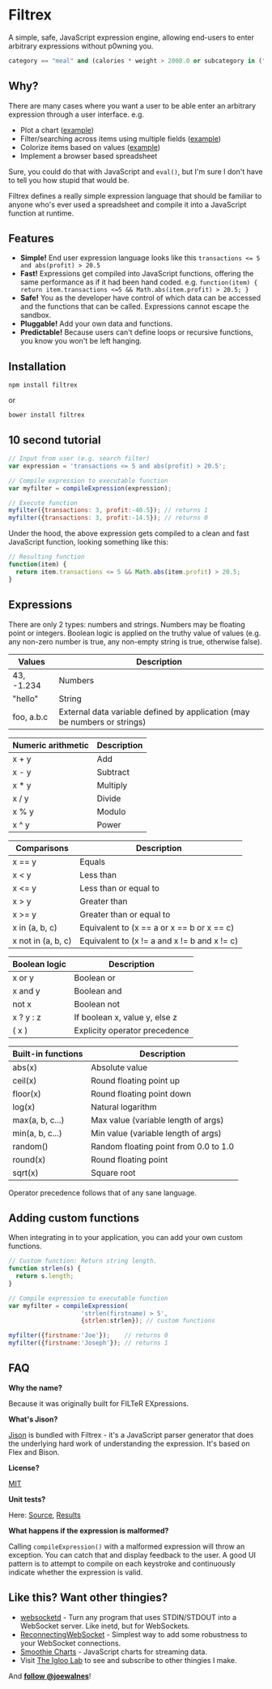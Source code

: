 Filtrex
=======

A simple, safe, JavaScript expression engine, allowing end-users to enter arbitrary expressions without p0wning you.

````python
category == "meal" and (calories * weight > 2000.0 or subcategory in ("cake", "pie"))
````

Why?
----

There are many cases where you want a user to be able enter an arbitrary expression through a user interface. e.g.

*   Plot a chart ([example](http://rawgit.com/joewalnes/filtrex/master/example/plot.html))
*   Filter/searching across items using multiple fields ([example](http://rawgit.com/joewalnes/filtrex/master/example/highlight.html))
*   Colorize items based on values ([example](http://rawgit.com/joewalnes/filtrex/master/example/colorize.html))
*   Implement a browser based spreadsheet

Sure, you could do that with JavaScript and `eval()`, but I'm sure I don't have to tell you how stupid that would be.

Filtrex defines a really simple expression language that should be familiar to anyone who's ever used a spreadsheet and compile it into a JavaScript function at runtime.

Features
--------

*   **Simple!** End user expression language looks like this `transactions <= 5 and abs(profit) > 20.5`
*   **Fast!** Expressions get compiled into JavaScript functions, offering the same performance as if it had been hand coded. e.g. `function(item) { return item.transactions <=5 && Math.abs(item.profit) > 20.5; }`
*   **Safe!** You as the developer have control of which data can be accessed and the functions that can be called. Expressions cannot escape the sandbox.
*   **Pluggable!** Add your own data and functions.
*   **Predictable!** Because users can't define loops or recursive functions, you know you won't be left hanging.

Installation
------------

    npm install filtrex

or

    bower install filtrex

10 second tutorial
------------------

````javascript
// Input from user (e.g. search filter)
var expression = 'transactions <= 5 and abs(profit) > 20.5';

// Compile expression to executable function
var myfilter = compileExpression(expression);

// Execute function
myfilter({transactions: 3, profit:-40.5}); // returns 1
myfilter({transactions: 3, profit:-14.5}); // returns 0
````

Under the hood, the above expression gets compiled to a clean and fast JavaScript function, looking something like this:

```javascript
// Resulting function
function(item) {
  return item.transactions <= 5 && Math.abs(item.profit) > 20.5;
}
````

Expressions
-----------

There are only 2 types: numbers and strings. Numbers may be floating point or integers. Boolean logic is applied on the truthy value of values (e.g. any non-zero number is true, any non-empty string is true, otherwise false).

Values | Description
--- | ---
43, -1.234 | Numbers
"hello" | String
foo, a.b.c | External data variable defined by application (may be numbers or strings)

Numeric arithmetic | Description
--- | ---
x + y | Add
x - y | Subtract
x * y | Multiply
x / y | Divide
x % y | Modulo
x ^ y | Power

Comparisons | Description
--- | ---
x == y | Equals
x < y | Less than
x <= y | Less than or equal to
x > y | Greater than
x >= y | Greater than or equal to
x in (a, b, c) | Equivalent to (x == a or x == b or x == c)
x not in (a, b, c) | Equivalent to (x != a and x != b and x != c)

Boolean logic | Description
--- | ---
x or y | Boolean or
x and y | Boolean and
not x | Boolean not
x ? y : z | If boolean x, value y, else z
( x ) | Explicity operator precedence

Built-in functions | Description
--- | ---
abs(x) | Absolute value
ceil(x) | Round floating point up
floor(x) | Round floating point down
log(x) | Natural logarithm
max(a, b, c...) | Max value (variable length of args)
min(a, b, c...) | Min value (variable length of args)
random() | Random floating point from 0.0 to 1.0
round(x) | Round floating point
sqrt(x) | Square root

Operator precedence follows that of any sane language.

Adding custom functions
-----------------------

When integrating in to your application, you can add your own custom functions.

````javascript
// Custom function: Return string length.
function strlen(s) {
  return s.length;
}

// Compile expression to executable function
var myfilter = compileExpression(
                    'strlen(firstname) > 5',
                    {strlen:strlen}); // custom functions

myfilter({firstname:'Joe'});    // returns 0
myfilter({firstname:'Joseph'}); // returns 1
````

FAQ
---

**Why the name?**

Because it was originally built for FILTeR EXpressions.

**What's Jison?**

[Jison](http://zaach.github.io/jison/) is bundled with Filtrex - it's a JavaScript parser generator that does the underlying hard work of understanding the expression. It's based on Flex and Bison.

**License?**

[MIT](https://github.com/joewalnes/filtrex/raw/master/LICENSE)

**Unit tests?**

Here: [Source](https://github.com/joewalnes/filtrex/blob/master/test/filtrex-test.html), [Results](https://rawgit.com/joewalnes/filtrex/master/test/filtrex-test.html)

**What happens if the expression is malformed?**

Calling `compileExpression()` with a malformed expression will throw an exception. You can catch that and display feedback to the user. A good UI pattern is to attempt to compile on each keystroke and continuously indicate whether the expression is valid.

Like this? Want other thingies?
-------------------------------

*   [websocketd](https://github.com/joewalnes/websocketd) - Turn any program that uses STDIN/STDOUT into a WebSocket server. Like inetd, but for WebSockets.
*   [ReconnectingWebSocket](https://github.com/joewalnes/reconnecting-websocket) - Simplest way to add some robustness to your WebSocket connections.
*   [Smoothie Charts](http://smoothiecharts.org/) - JavaScript charts for streaming data.
*   Visit [The Igloo Lab](http://theigloolab.com/) to see and subscribe to other thingies I make.

And **[follow @joewalnes](https://twitter.com/joewalnes)**!

